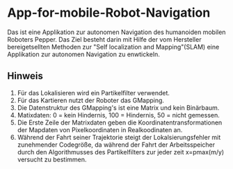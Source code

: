 # App-for-mobile-Robot-Navigation
Das ist eine Applikation zur autonomen Navigation des humanoiden mobilen Roboters Pepper. 
Das Ziel besteht darin mit Hilfe der vom Hersteller bereigetsellten Methoden zur "Self localization and Mapping"(SLAM) eine
Applikation zur autonomen Navigation zu enwtickeln. 
## Hinweis
1. Für das Lokalisieren wird ein Partikelfilter verwendet.
2. Für das Kartieren nutzt der Roboter das GMapping.
3. Die Datenstruktur des GMapping's ist eine Matrix und kein Binärbaum.
4. Matixdaten: 0 = kein Hindernis, 100 = Hindernis, 50 = nicht gemessen.
5. Die Erste Zeile der Matrixdaten geben die Koordinatentransformationen der Mapdaten von Pixelkoordinaten in Realkoodinaten an.
6. Während der Fahrt seiner Trajektorie steigt der Lokalsierungsfehler mit zunehmender Codegröße, da während der Fahrt der Arbeitsspeicher durch den Algorithmusses des Partikelfilters zur jeder zeit x=pmax(m/y) versucht zu bestimmen. 
